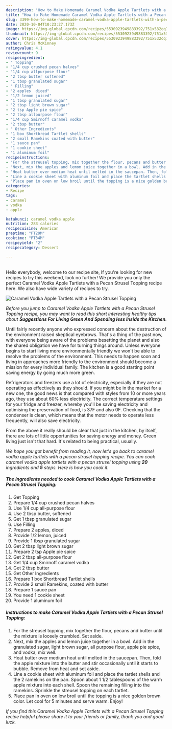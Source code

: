 ```yaml
---
description: "How to Make Homemade Caramel Vodka Apple Tartlets with a Pecan Strusel Topping"
title: "How to Make Homemade Caramel Vodka Apple Tartlets with a Pecan Strusel Topping"
slug: 3399-how-to-make-homemade-caramel-vodka-apple-tartlets-with-a-pecan-strusel-topping
date: 2020-10-04T10:23:27.173Z
image: https://img-global.cpcdn.com/recipes/5530923949883392/751x532cq70/caramel-vodka-apple-tartlets-with-a-pecan-strusel-topping-recipe-main-photo.jpg
thumbnail: https://img-global.cpcdn.com/recipes/5530923949883392/751x532cq70/caramel-vodka-apple-tartlets-with-a-pecan-strusel-topping-recipe-main-photo.jpg
cover: https://img-global.cpcdn.com/recipes/5530923949883392/751x532cq70/caramel-vodka-apple-tartlets-with-a-pecan-strusel-topping-recipe-main-photo.jpg
author: Chris McKinney
ratingvalue: 4.1
reviewcount: 9
recipeingredient:
- " Topping"
- "1/4 cup crushed pecan halves"
- "1/4 cup allpurpose flour"
- "2 tbsp butter softened"
- "1 tbsp granulated sugar"
- " Filling"
- "2 apples  diced"
- "1/2 lemon juiced"
- "1 tbsp granulated sugar"
- "2 tbsp light brown sugar"
- "2 tsp Apple pie spice"
- "2 tbsp allpurpose flour"
- "1/4 cup Smirnoff caramel vodka"
- "2 tbsp butter"
- " Other Ingredients"
- "1 box Shortbread Tartlet shells"
- "2 small Ramekins coated with butter"
- "1 sauce pan"
- "1 cookie sheet"
- "1 aluminum foil"
recipeinstructions:
- "For the streusel topping, mix together the flour, pecans and butter until the mixture is loosely crumbled. Set aside."
- "Next, mix the apples and lemon juice together in a bowl. Add in the granulated sugar, light brown sugar, all purpose flour, apple pie spice, and vodka, mix well."
- "Heat butter over medium heat until melted in the saucepan. Then, fold the apple mixture into the butter and stir occasionally until it starts to bubble. Remove from heat and set aside."
- "Line a cookie sheet with aluminum foil and place the tartlet shells and the 2 ramekins on the pan. Spoon about 1 1/2 tablespoons of the warm apple mixture into each shell. Spoon the remaining filling into the ramekins. Sprinkle the streusel topping on each tartlet."
- "Place pan in oven on low broil until the topping is a nice golden brown color. Let cool for 5 minutes and serve warm. Enjoy!"
categories:
- Recipe
tags:
- caramel
- vodka
- apple

katakunci: caramel vodka apple 
nutrition: 283 calories
recipecuisine: American
preptime: "PT29M"
cooktime: "PT34M"
recipeyield: "2"
recipecategory: Dessert

---
```

<br>
Hello everybody, welcome to our recipe site, If you're looking for new recipes to try this weekend, look no further! We provide you only the perfect Caramel Vodka Apple Tartlets with a Pecan Strusel Topping recipe here. We also have wide variety of recipes to try.
<br>


![Caramel Vodka Apple Tartlets with a Pecan Strusel Topping](https://img-global.cpcdn.com/recipes/5530923949883392/751x532cq70/caramel-vodka-apple-tartlets-with-a-pecan-strusel-topping-recipe-main-photo.jpg)

<i>Before you jump to Caramel Vodka Apple Tartlets with a Pecan Strusel Topping recipe, you may want to read this short interesting healthy tips about 
<strong>Suggestions For Living Green And Spending less Inside the Kitchen</strong>.</i>
</br>

Until fairly recently anyone who expressed concern about the destruction of the environment raised skeptical eyebrows. That's a thing of the past now, with everyone being aware of the problems besetting the planet and also the shared obligation we have for turning things around. Unless everyone begins to start living more environmentally friendly we won't be able to resolve the problems of the environment. This needs to happen soon and living in approaches more friendly to the environment should become a mission for every individual family. The kitchen is a good starting point saving energy by going much more green.

Refrigerators and freezers use a lot of electricity, especially if they are not operating as effectively as they should. If you might be in the market for a new one, the good news is that compared with styles from 10 or more years ago, they use about 60% less electricity. The correct temperature settings for your fridge and freezer, whereby you'll be saving electricity and optimising the preservation of food, is 37F and also 0F. Checking that the condenser is clean, which means that the motor needs to operate less frequently, will also save electricity.

From the above it really should be clear that just in the kitchen, by itself, there are lots of little opportunities for saving energy and money. Green living just isn't that hard. It's related to being practical, usually.


<i>We hope you got benefit from reading it, now let's go back to caramel vodka apple tartlets with a pecan strusel topping recipe. You can cook caramel vodka apple tartlets with a pecan strusel topping using <strong>20</strong> ingredients and <strong>5</strong> steps. Here is how you cook it.
</i>

##### The ingredients needed to cook Caramel Vodka Apple Tartlets with a Pecan Strusel Topping:

1. Get  Topping
1. Prepare 1/4 cup crushed pecan halves
1. Use 1/4 cup all-purpose flour
1. Use 2 tbsp butter, softened
1. Get 1 tbsp granulated sugar
1. Use  Filling
1. Prepare 2 apples,  diced
1. Provide 1/2 lemon, juiced
1. Provide 1 tbsp granulated sugar
1. Get 2 tbsp light brown sugar
1. Prepare 2 tsp Apple pie spice
1. Get 2 tbsp all-purpose flour
1. Get 1/4 cup Smirnoff caramel vodka
1. Get 2 tbsp butter
1. Get  Other Ingredients
1. Prepare 1 box Shortbread Tartlet shells
1. Provide 2 small Ramekins, coated with butter
1. Prepare 1 sauce pan
1. You need 1 cookie sheet
1. Provide 1 aluminum foil


##### Instructions to make Caramel Vodka Apple Tartlets with a Pecan Strusel Topping:

1. For the streusel topping, mix together the flour, pecans and butter until the mixture is loosely crumbled. Set aside.
1. Next, mix the apples and lemon juice together in a bowl. Add in the granulated sugar, light brown sugar, all purpose flour, apple pie spice, and vodka, mix well.
1. Heat butter over medium heat until melted in the saucepan. Then, fold the apple mixture into the butter and stir occasionally until it starts to bubble. Remove from heat and set aside.
1. Line a cookie sheet with aluminum foil and place the tartlet shells and the 2 ramekins on the pan. Spoon about 1 1/2 tablespoons of the warm apple mixture into each shell. Spoon the remaining filling into the ramekins. Sprinkle the streusel topping on each tartlet.
1. Place pan in oven on low broil until the topping is a nice golden brown color. Let cool for 5 minutes and serve warm. Enjoy!


<i>If you find this Caramel Vodka Apple Tartlets with a Pecan Strusel Topping recipe helpful please share it to your friends or family, thank you and good luck.</i>
